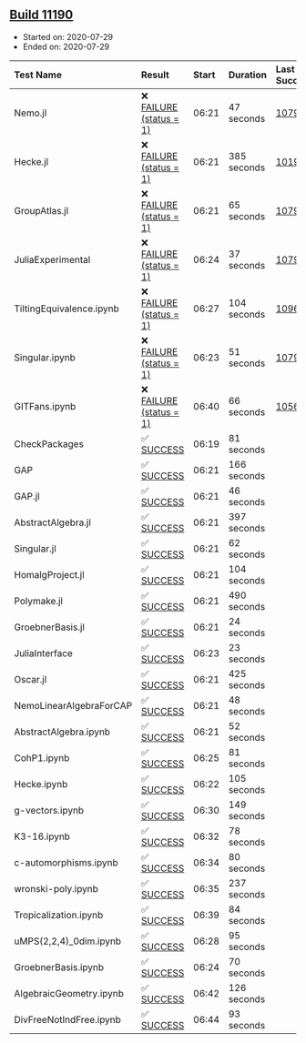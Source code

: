 ## [Build 11190](https://oscarci.mathematik.uni-kl.de/job/oscar/11190/)

* Started on: 2020-07-29
* Ended on: 2020-07-29

| Test Name    | Result | Start | Duration | Last Success | First Failure |
|:-------------|:-------|:------|:---------|:-------------|:--------------|
| Nemo.jl | ❌ [FAILURE (status = 1)](https://oscarci.mathematik.uni-kl.de/job/oscar/11190/artifact/logs/build-11190/Nemo.jl.log) | 06:21 | 47 seconds | [10790](https://oscarci.mathematik.uni-kl.de/job/oscar/10790/) | [10791](https://oscarci.mathematik.uni-kl.de/job/oscar/10791/) |
| Hecke.jl | ❌ [FAILURE (status = 1)](https://oscarci.mathematik.uni-kl.de/job/oscar/11190/artifact/logs/build-11190/Hecke.jl.log) | 06:21 | 385 seconds | [10197](https://oscarci.mathematik.uni-kl.de/job/oscar/10197/) | [10198](https://oscarci.mathematik.uni-kl.de/job/oscar/10198/) |
| GroupAtlas.jl | ❌ [FAILURE (status = 1)](https://oscarci.mathematik.uni-kl.de/job/oscar/11190/artifact/logs/build-11190/GroupAtlas.jl.log) | 06:21 | 65 seconds | [10790](https://oscarci.mathematik.uni-kl.de/job/oscar/10790/) | [10791](https://oscarci.mathematik.uni-kl.de/job/oscar/10791/) |
| JuliaExperimental | ❌ [FAILURE (status = 1)](https://oscarci.mathematik.uni-kl.de/job/oscar/11190/artifact/logs/build-11190/JuliaExperimental.log) | 06:24 | 37 seconds | [10790](https://oscarci.mathematik.uni-kl.de/job/oscar/10790/) | [10791](https://oscarci.mathematik.uni-kl.de/job/oscar/10791/) |
| TiltingEquivalence.ipynb | ❌ [FAILURE (status = 1)](https://oscarci.mathematik.uni-kl.de/job/oscar/11190/artifact/logs/build-11190/TiltingEquivalence.ipynb.log) | 06:27 | 104 seconds | [10962](https://oscarci.mathematik.uni-kl.de/job/oscar/10962/) | [10963](https://oscarci.mathematik.uni-kl.de/job/oscar/10963/) |
| Singular.ipynb | ❌ [FAILURE (status = 1)](https://oscarci.mathematik.uni-kl.de/job/oscar/11190/artifact/logs/build-11190/Singular.ipynb.log) | 06:23 | 51 seconds | [10790](https://oscarci.mathematik.uni-kl.de/job/oscar/10790/) | [10791](https://oscarci.mathematik.uni-kl.de/job/oscar/10791/) |
| GITFans.ipynb | ❌ [FAILURE (status = 1)](https://oscarci.mathematik.uni-kl.de/job/oscar/11190/artifact/logs/build-11190/GITFans.ipynb.log) | 06:40 | 66 seconds | [10566](https://oscarci.mathematik.uni-kl.de/job/oscar/10566/) | [10567](https://oscarci.mathematik.uni-kl.de/job/oscar/10567/) |
| CheckPackages | ✅ [SUCCESS](https://oscarci.mathematik.uni-kl.de/job/oscar/11190/artifact/logs/build-11190/CheckPackages.log) | 06:19 | 81 seconds |  |  |
| GAP | ✅ [SUCCESS](https://oscarci.mathematik.uni-kl.de/job/oscar/11190/artifact/logs/build-11190/GAP.log) | 06:21 | 166 seconds |  |  |
| GAP.jl | ✅ [SUCCESS](https://oscarci.mathematik.uni-kl.de/job/oscar/11190/artifact/logs/build-11190/GAP.jl.log) | 06:21 | 46 seconds |  |  |
| AbstractAlgebra.jl | ✅ [SUCCESS](https://oscarci.mathematik.uni-kl.de/job/oscar/11190/artifact/logs/build-11190/AbstractAlgebra.jl.log) | 06:21 | 397 seconds |  |  |
| Singular.jl | ✅ [SUCCESS](https://oscarci.mathematik.uni-kl.de/job/oscar/11190/artifact/logs/build-11190/Singular.jl.log) | 06:21 | 62 seconds |  |  |
| HomalgProject.jl | ✅ [SUCCESS](https://oscarci.mathematik.uni-kl.de/job/oscar/11190/artifact/logs/build-11190/HomalgProject.jl.log) | 06:21 | 104 seconds |  |  |
| Polymake.jl | ✅ [SUCCESS](https://oscarci.mathematik.uni-kl.de/job/oscar/11190/artifact/logs/build-11190/Polymake.jl.log) | 06:21 | 490 seconds |  |  |
| GroebnerBasis.jl | ✅ [SUCCESS](https://oscarci.mathematik.uni-kl.de/job/oscar/11190/artifact/logs/build-11190/GroebnerBasis.jl.log) | 06:21 | 24 seconds |  |  |
| JuliaInterface | ✅ [SUCCESS](https://oscarci.mathematik.uni-kl.de/job/oscar/11190/artifact/logs/build-11190/JuliaInterface.log) | 06:23 | 23 seconds |  |  |
| Oscar.jl | ✅ [SUCCESS](https://oscarci.mathematik.uni-kl.de/job/oscar/11190/artifact/logs/build-11190/Oscar.jl.log) | 06:21 | 425 seconds |  |  |
| NemoLinearAlgebraForCAP | ✅ [SUCCESS](https://oscarci.mathematik.uni-kl.de/job/oscar/11190/artifact/logs/build-11190/NemoLinearAlgebraForCAP.log) | 06:21 | 48 seconds |  |  |
| AbstractAlgebra.ipynb | ✅ [SUCCESS](https://oscarci.mathematik.uni-kl.de/job/oscar/11190/artifact/logs/build-11190/AbstractAlgebra.ipynb.log) | 06:21 | 52 seconds |  |  |
| CohP1.ipynb | ✅ [SUCCESS](https://oscarci.mathematik.uni-kl.de/job/oscar/11190/artifact/logs/build-11190/CohP1.ipynb.log) | 06:25 | 81 seconds |  |  |
| Hecke.ipynb | ✅ [SUCCESS](https://oscarci.mathematik.uni-kl.de/job/oscar/11190/artifact/logs/build-11190/Hecke.ipynb.log) | 06:22 | 105 seconds |  |  |
| g-vectors.ipynb | ✅ [SUCCESS](https://oscarci.mathematik.uni-kl.de/job/oscar/11190/artifact/logs/build-11190/g-vectors.ipynb.log) | 06:30 | 149 seconds |  |  |
| K3-16.ipynb | ✅ [SUCCESS](https://oscarci.mathematik.uni-kl.de/job/oscar/11190/artifact/logs/build-11190/K3-16.ipynb.log) | 06:32 | 78 seconds |  |  |
| c-automorphisms.ipynb | ✅ [SUCCESS](https://oscarci.mathematik.uni-kl.de/job/oscar/11190/artifact/logs/build-11190/c-automorphisms.ipynb.log) | 06:34 | 80 seconds |  |  |
| wronski-poly.ipynb | ✅ [SUCCESS](https://oscarci.mathematik.uni-kl.de/job/oscar/11190/artifact/logs/build-11190/wronski-poly.ipynb.log) | 06:35 | 237 seconds |  |  |
| Tropicalization.ipynb | ✅ [SUCCESS](https://oscarci.mathematik.uni-kl.de/job/oscar/11190/artifact/logs/build-11190/Tropicalization.ipynb.log) | 06:39 | 84 seconds |  |  |
| uMPS(2,2,4)_0dim.ipynb | ✅ [SUCCESS](https://oscarci.mathematik.uni-kl.de/job/oscar/11190/artifact/logs/build-11190/uMPS-2-2-4-_0dim.ipynb.log) | 06:28 | 95 seconds |  |  |
| GroebnerBasis.ipynb | ✅ [SUCCESS](https://oscarci.mathematik.uni-kl.de/job/oscar/11190/artifact/logs/build-11190/GroebnerBasis.ipynb.log) | 06:24 | 70 seconds |  |  |
| AlgebraicGeometry.ipynb | ✅ [SUCCESS](https://oscarci.mathematik.uni-kl.de/job/oscar/11190/artifact/logs/build-11190/AlgebraicGeometry.ipynb.log) | 06:42 | 126 seconds |  |  |
| DivFreeNotIndFree.ipynb | ✅ [SUCCESS](https://oscarci.mathematik.uni-kl.de/job/oscar/11190/artifact/logs/build-11190/DivFreeNotIndFree.ipynb.log) | 06:44 | 93 seconds |  |  |

